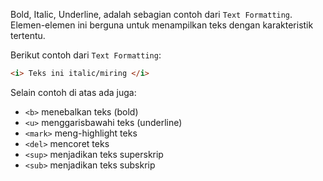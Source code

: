 Bold, Italic, Underline, adalah sebagian contoh dari `Text Formatting`. Elemen-elemen ini berguna untuk menampilkan teks dengan karakteristik tertentu.

Berikut contoh dari `Text Formatting`:
```html
<i> Teks ini italic/miring </i>
```
Selain contoh di atas ada juga:
- `<b>` menebalkan teks (bold)
- `<u>` menggarisbawahi teks (underline)
- `<mark>` meng-highlight teks
- `<del>` mencoret teks
- `<sup>` menjadikan teks superskrip
- `<sub>` menjadikan teks subskrip
